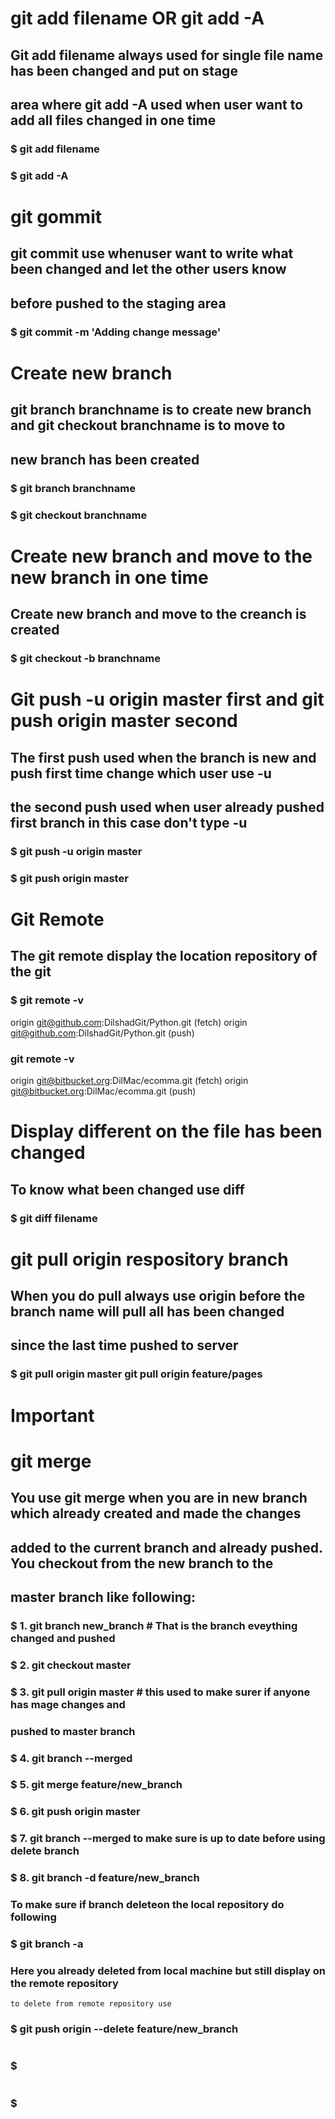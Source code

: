 # git add filename OR git add -A

## Git add filename always used for single file name has been changed and put on stage
## area where git add -A used when user want to add all files changed in one time

### $ git add filename
### $ git add -A

# git gommit

## git commit use whenuser want to write what been changed and let the other users know
## before pushed to the staging area

### $ git commit -m 'Adding change message'

# Create new branch 

## git branch branchname is to create new branch and git checkout branchname is to move to
## new branch has been created

### $ git branch branchname 
### $ git checkout branchname 

# Create new branch and move to the new branch in one time
## Create new branch and move to the creanch is created
### $ git checkout -b branchname

# Git push -u origin master first and git push origin master second

## The first push used when the branch is new and push first time change which user use -u
## the second push used when user already pushed first branch in this case don't type -u

### $ git push -u origin master
### $ git push origin master

# Git Remote 

## The git remote display the location repository of the git

### $ git remote -v
origin	git@github.com:DilshadGit/Python.git (fetch)
origin	git@github.com:DilshadGit/Python.git (push)

### git remote -v
origin	git@bitbucket.org:DilMac/ecomma.git (fetch)
origin	git@bitbucket.org:DilMac/ecomma.git (push)

# Display different on the file has been changed

## To know what been changed use diff

### $ git diff filename

# git pull origin respository branch

## When you do pull always use origin before the branch name will pull all has been changed
## since the last time pushed to server

### $ git pull origin master git pull origin feature/pages

# Important
# git merge

## You use git merge when you are in new branch which already created and made the changes
## added to the current branch and already pushed. You checkout from the new branch to the 
## master branch like following:

### $ 1. git branch new_branch # That is the branch eveything changed and pushed
### $ 2. git checkout master
### $ 3. git pull origin master # this used to make surer if anyone has mage changes and 
###		 pushed to master branch
### $ 4. git branch --merged
### $ 5. git merge feature/new_branch
### $ 6. git push origin master
### $ 7. git branch --merged to make sure is up to date before using delete branch
### $ 8. git branch -d feature/new_branch
### To make sure if branch deleteon the local repository do following
### $ git branch -a
### Here you already deleted from local machine but still display on the remote repository
	to delete from remote repository use 
### $ git push origin --delete feature/new_branch

#

##

### $

#

##

### $